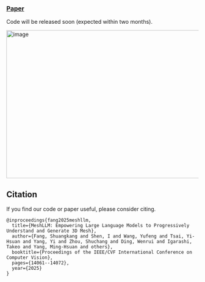 ### [Paper](https://openaccess.thecvf.com/content/ICCV2025/html/Fang_MeshLLM_Empowering_Large_Language_Models_to_Progressively_Understand_and_Generate_ICCV_2025_paper.html)

Code will be released soon (expected within two months).

<img width="967" height="388" alt="image" src="https://github.com/user-attachments/assets/0fefd73d-48d2-4b12-8bf7-f0770d8dfc45" />


## Citation

If you find our code or paper useful, please consider citing.
```
@inproceedings{fang2025meshllm,
  title={MeshLLM: Empowering Large Language Models to Progressively Understand and Generate 3D Mesh},
  author={Fang, Shuangkang and Shen, I and Wang, Yufeng and Tsai, Yi-Hsuan and Yang, Yi and Zhou, Shuchang and Ding, Wenrui and Igarashi, Takeo and Yang, Ming-Hsuan and others},
  booktitle={Proceedings of the IEEE/CVF International Conference on Computer Vision},
  pages={14061--14072},
  year={2025}
}
```
